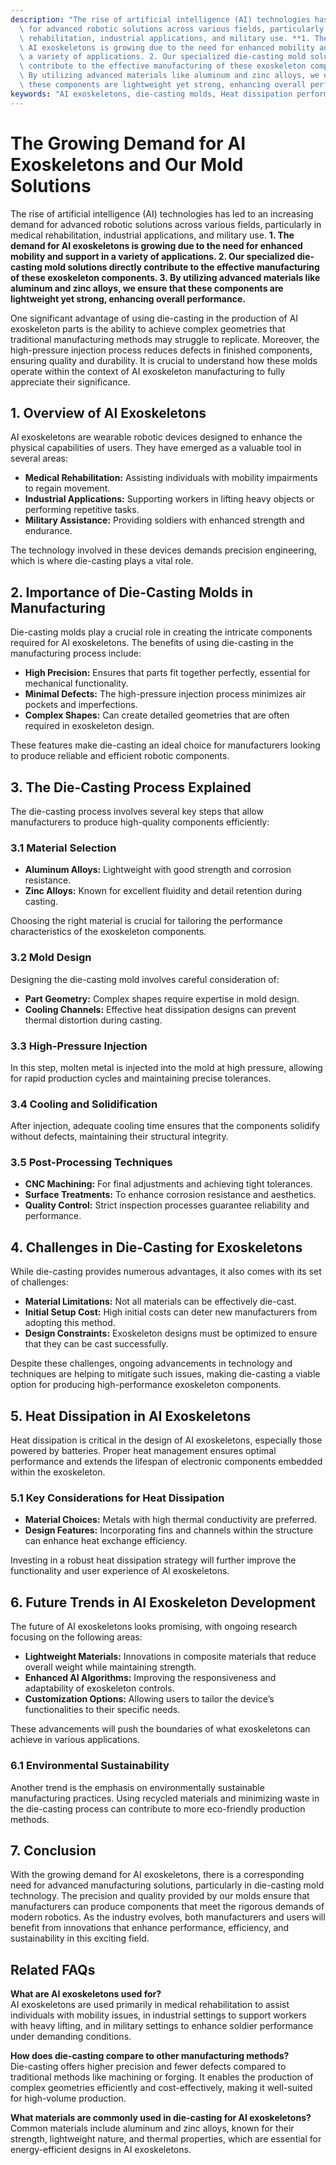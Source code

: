 ```yaml
---
description: "The rise of artificial intelligence (AI) technologies has led to an increasing demand\
  \ for advanced robotic solutions across various fields, particularly in medical\
  \ rehabilitation, industrial applications, and military use. **1. The demand for\
  \ AI exoskeletons is growing due to the need for enhanced mobility and support in\
  \ a variety of applications. 2. Our specialized die-casting mold solutions directly\
  \ contribute to the effective manufacturing of these exoskeleton components. 3.\
  \ By utilizing advanced materials like aluminum and zinc alloys, we ensure that\
  \ these components are lightweight yet strong, enhancing overall performance.** "
keywords: "AI exoskeletons, die-casting molds, Heat dissipation performance, Die casting process"
---
```

# The Growing Demand for AI Exoskeletons and Our Mold Solutions

The rise of artificial intelligence (AI) technologies has led to an increasing demand for advanced robotic solutions across various fields, particularly in medical rehabilitation, industrial applications, and military use. **1. The demand for AI exoskeletons is growing due to the need for enhanced mobility and support in a variety of applications. 2. Our specialized die-casting mold solutions directly contribute to the effective manufacturing of these exoskeleton components. 3. By utilizing advanced materials like aluminum and zinc alloys, we ensure that these components are lightweight yet strong, enhancing overall performance.** 

One significant advantage of using die-casting in the production of AI exoskeleton parts is the ability to achieve complex geometries that traditional manufacturing methods may struggle to replicate. Moreover, the high-pressure injection process reduces defects in finished components, ensuring quality and durability. It is crucial to understand how these molds operate within the context of AI exoskeleton manufacturing to fully appreciate their significance.

## **1. Overview of AI Exoskeletons**

AI exoskeletons are wearable robotic devices designed to enhance the physical capabilities of users. They have emerged as a valuable tool in several areas:

- **Medical Rehabilitation:** Assisting individuals with mobility impairments to regain movement.
- **Industrial Applications:** Supporting workers in lifting heavy objects or performing repetitive tasks.
- **Military Assistance:** Providing soldiers with enhanced strength and endurance.

The technology involved in these devices demands precision engineering, which is where die-casting plays a vital role.

## **2. Importance of Die-Casting Molds in Manufacturing**

Die-casting molds play a crucial role in creating the intricate components required for AI exoskeletons. The benefits of using die-casting in the manufacturing process include:

- **High Precision:** Ensures that parts fit together perfectly, essential for mechanical functionality.
- **Minimal Defects:** The high-pressure injection process minimizes air pockets and imperfections.
- **Complex Shapes:** Can create detailed geometries that are often required in exoskeleton design.

These features make die-casting an ideal choice for manufacturers looking to produce reliable and efficient robotic components.

## **3. The Die-Casting Process Explained**

The die-casting process involves several key steps that allow manufacturers to produce high-quality components efficiently:

### **3.1 Material Selection**

- **Aluminum Alloys:** Lightweight with good strength and corrosion resistance.
- **Zinc Alloys:** Known for excellent fluidity and detail retention during casting.

Choosing the right material is crucial for tailoring the performance characteristics of the exoskeleton components.

### **3.2 Mold Design**

Designing the die-casting mold involves careful consideration of:

- **Part Geometry:** Complex shapes require expertise in mold design.
- **Cooling Channels:** Effective heat dissipation designs can prevent thermal distortion during casting.

### **3.3 High-Pressure Injection**

In this step, molten metal is injected into the mold at high pressure, allowing for rapid production cycles and maintaining precise tolerances.

### **3.4 Cooling and Solidification**

After injection, adequate cooling time ensures that the components solidify without defects, maintaining their structural integrity.

### **3.5 Post-Processing Techniques**

- **CNC Machining:** For final adjustments and achieving tight tolerances.
- **Surface Treatments:** To enhance corrosion resistance and aesthetics.
- **Quality Control:** Strict inspection processes guarantee reliability and performance.

## **4. Challenges in Die-Casting for Exoskeletons**

While die-casting provides numerous advantages, it also comes with its set of challenges:

- **Material Limitations:** Not all materials can be effectively die-cast.
- **Initial Setup Cost:** High initial costs can deter new manufacturers from adopting this method.
- **Design Constraints:** Exoskeleton designs must be optimized to ensure that they can be cast successfully.

Despite these challenges, ongoing advancements in technology and techniques are helping to mitigate such issues, making die-casting a viable option for producing high-performance exoskeleton components.

## **5. Heat Dissipation in AI Exoskeletons**

Heat dissipation is critical in the design of AI exoskeletons, especially those powered by batteries. Proper heat management ensures optimal performance and extends the lifespan of electronic components embedded within the exoskeleton.

### **5.1 Key Considerations for Heat Dissipation**

- **Material Choices:** Metals with high thermal conductivity are preferred.
- **Design Features:** Incorporating fins and channels within the structure can enhance heat exchange efficiency.
  
Investing in a robust heat dissipation strategy will further improve the functionality and user experience of AI exoskeletons.

## **6. Future Trends in AI Exoskeleton Development**

The future of AI exoskeletons looks promising, with ongoing research focusing on the following areas:

- **Lightweight Materials:** Innovations in composite materials that reduce overall weight while maintaining strength.
- **Enhanced AI Algorithms:** Improving the responsiveness and adaptability of exoskeleton controls.
- **Customization Options:** Allowing users to tailor the device’s functionalities to their specific needs.

These advancements will push the boundaries of what exoskeletons can achieve in various applications.

### **6.1 Environmental Sustainability**

Another trend is the emphasis on environmentally sustainable manufacturing practices. Using recycled materials and minimizing waste in the die-casting process can contribute to more eco-friendly production methods.

## **7. Conclusion**

With the growing demand for AI exoskeletons, there is a corresponding need for advanced manufacturing solutions, particularly in die-casting mold technology. The precision and quality provided by our molds ensure that manufacturers can produce components that meet the rigorous demands of modern robotics. As the industry evolves, both manufacturers and users will benefit from innovations that enhance performance, efficiency, and sustainability in this exciting field.

## **Related FAQs**

**What are AI exoskeletons used for?**  
AI exoskeletons are used primarily in medical rehabilitation to assist individuals with mobility issues, in industrial settings to support workers with heavy lifting, and in military settings to enhance soldier performance under demanding conditions.

**How does die-casting compare to other manufacturing methods?**  
Die-casting offers higher precision and fewer defects compared to traditional methods like machining or forging. It enables the production of complex geometries efficiently and cost-effectively, making it well-suited for high-volume production.

**What materials are commonly used in die-casting for AI exoskeletons?**  
Common materials include aluminum and zinc alloys, known for their strength, lightweight nature, and thermal properties, which are essential for energy-efficient designs in AI exoskeletons.
